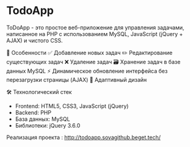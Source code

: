 # TodoApp
ToDoApp - это простое веб-приложение для управления задачами, написанное на PHP с использованием MySQL, JavaScript (jQuery + AJAX) и чистого CSS.

🌟 Особенности
✅ Добавление новых задач 
✏️ Редактирование существующих задач 
❌ Удаление задач 
🗃️ Хранение задач в базе данных MySQL 
⚡ Динамическое обновление интерфейса без перезагрузки страницы (AJAX) 
🎨 Адаптивный дизайн 

🛠 Технологический стек
- Frontend: HTML5, CSS3, JavaScript (jQuery)
- Backend: PHP
- База данных: MySQL
- Библиотеки: jQuery 3.6.0

Реализация проекта : http://todoapp.sovagithub.beget.tech/
